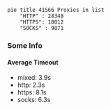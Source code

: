 
```mermaid
pie title 41566 Proxies in list
    "HTTP" : 28348
    "HTTPS": 10012
    "SOCKS" : 9871
```

### Some Info
#### Average Timeout

- mixed: 3.9s
- http: 2.3s
- https: 8.1s
- socks: 6.3s
